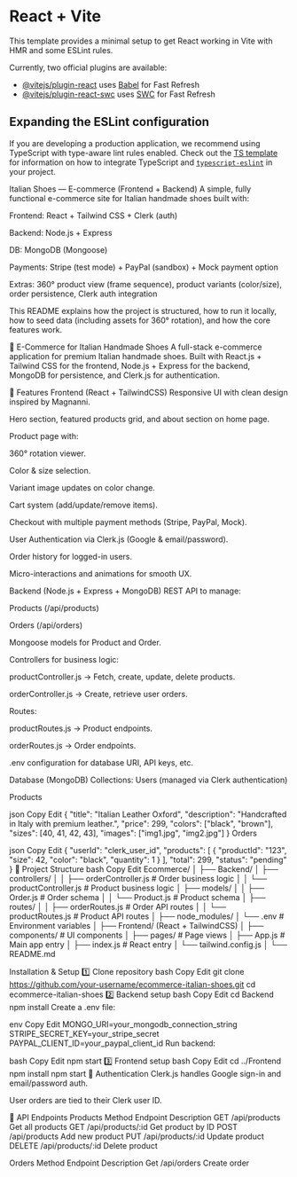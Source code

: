 # React + Vite

This template provides a minimal setup to get React working in Vite with HMR and some ESLint rules.

Currently, two official plugins are available:

- [@vitejs/plugin-react](https://github.com/vitejs/vite-plugin-react/blob/main/packages/plugin-react) uses [Babel](https://babeljs.io/) for Fast Refresh
- [@vitejs/plugin-react-swc](https://github.com/vitejs/vite-plugin-react/blob/main/packages/plugin-react-swc) uses [SWC](https://swc.rs/) for Fast Refresh

## Expanding the ESLint configuration

If you are developing a production application, we recommend using TypeScript with type-aware lint rules enabled. Check out the [TS template](https://github.com/vitejs/vite/tree/main/packages/create-vite/template-react-ts) for information on how to integrate TypeScript and [`typescript-eslint`](https://typescript-eslint.io) in your project.


Italian Shoes — E-commerce (Frontend + Backend)
A simple, fully functional e-commerce site for Italian handmade shoes built with:

Frontend: React + Tailwind CSS + Clerk (auth)

Backend: Node.js + Express

DB: MongoDB (Mongoose)

Payments: Stripe (test mode) + PayPal (sandbox) + Mock payment option

Extras: 360° product view (frame sequence), product variants (color/size), order persistence, Clerk auth integration

This README explains how the project is structured, how to run it locally, how to seed data (including assets for 360° rotation), and how the core features work.


🥿 E-Commerce for Italian Handmade Shoes
A full-stack e-commerce application for premium Italian handmade shoes.
Built with React.js + Tailwind CSS for the frontend, Node.js + Express for the backend, MongoDB for persistence, and Clerk.js for authentication.

📌 Features
Frontend (React + TailwindCSS)
Responsive UI with clean design inspired by Magnanni.

Hero section, featured products grid, and about section on home page.

Product page with:

360° rotation viewer.

Color & size selection.

Variant image updates on color change.

Cart system (add/update/remove items).

Checkout with multiple payment methods (Stripe, PayPal, Mock).

User Authentication via Clerk.js (Google & email/password).

Order history for logged-in users.

Micro-interactions and animations for smooth UX.

Backend (Node.js + Express + MongoDB)
REST API to manage:

Products (/api/products)

Orders (/api/orders)

Mongoose models for Product and Order.

Controllers for business logic:

productController.js → Fetch, create, update, delete products.

orderController.js → Create, retrieve user orders.

Routes:

productRoutes.js → Product endpoints.

orderRoutes.js → Order endpoints.

.env configuration for database URI, API keys, etc.

Database (MongoDB)
Collections:
Users (managed via Clerk authentication)

Products

json
Copy
Edit
{
  "title": "Italian Leather Oxford",
  "description": "Handcrafted in Italy with premium leather.",
  "price": 299,
  "colors": ["black", "brown"],
  "sizes": [40, 41, 42, 43],
  "images": ["img1.jpg", "img2.jpg"]
}
Orders

json
Copy
Edit
{
  "userId": "clerk_user_id",
  "products": [
    { "productId": "123", "size": 42, "color": "black", "quantity": 1 }
  ],
  "total": 299,
  "status": "pending"
}
📂 Project Structure
bash
Copy
Edit
Ecommerce/
│
├── Backend/
│   ├── controllers/
│   │   ├── orderController.js     # Order business logic
│   │   └── productController.js   # Product business logic
│   ├── models/
│   │   ├── Order.js                # Order schema
│   │   └── Product.js              # Product schema
│   ├── routes/
│   │   ├── orderRoutes.js          # Order API routes
│   │   └── productRoutes.js        # Product API routes
│   ├── node_modules/
│   └── .env                        # Environment variables
│
├── Frontend/ (React + TailwindCSS)
│   ├── components/                 # UI components
│   ├── pages/                      # Page views
│   ├── App.js                      # Main app entry
│   ├── index.js                    # React entry
│   └── tailwind.config.js
│
└── README.md

 Installation & Setup
1️⃣ Clone repository
bash
Copy
Edit
git clone https://github.com/your-username/ecommerce-italian-shoes.git
cd ecommerce-italian-shoes
2️⃣ Backend setup
bash
Copy
Edit
cd Backend
npm install
Create a .env file:

env
Copy
Edit
MONGO_URI=your_mongodb_connection_string
STRIPE_SECRET_KEY=your_stripe_secret
PAYPAL_CLIENT_ID=your_paypal_client_id
Run backend:

bash
Copy
Edit
npm start
3️⃣ Frontend setup
bash
Copy
Edit
cd ../Frontend
npm install
npm start
🔑 Authentication
Clerk.js handles Google sign-in and email/password auth.

User orders are tied to their Clerk user ID.

🚀 API Endpoints
Products
Method	Endpoint	Description
GET	/api/products	Get all products
GET	/api/products/:id	Get product by ID
POST	/api/products	Add new product
PUT	/api/products/:id	Update product
DELETE	/api/products/:id	Delete product

Orders
Method	Endpoint	Description
Get	/api/orders	Create order

